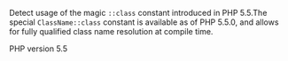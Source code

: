 Detect usage of the magic `::class` constant introduced in PHP 5.5.The special `ClassName::class` constant is available as of PHP 5.5.0, and allows
for fully qualified class name resolution at compile time.

PHP version 5.5